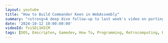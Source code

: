 ```yaml
---
layout: youtube
title: "How to Build Commander Keen in WebAssembly"
summary: "<strong>A deep dive follow-up to last week's video on porting Commander Keen to WebAssembly</strong>. I'll go step by step on how to setup your dev environment and port Keen to run in the web browser. Enjoy!"
date: '2024-10-12 10:00:00:00'
videoId: fviSDi1HICM
tags: [DOS, Emscripten, Gamedev, How To, Programming, Retrocomputing, Retrogaming, Videogames, Videos]
---
```


